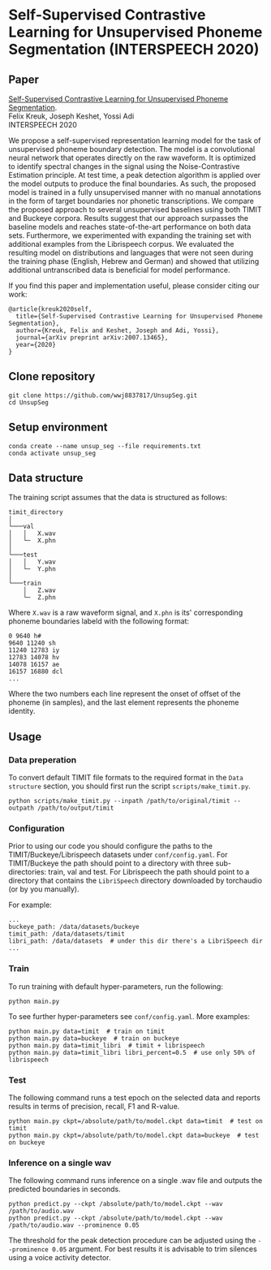 # Self-Supervised Contrastive Learning for Unsupervised Phoneme Segmentation (INTERSPEECH 2020)

## Paper
[Self-Supervised Contrastive Learning for Unsupervised Phoneme Segmentation](https://arxiv.org/abs/2007.13465).
</br>
Felix Kreuk, Joseph Keshet, Yossi Adi
</br>
INTERSPEECH 2020

We propose a self-supervised representation learning model for the task of unsupervised phoneme boundary detection. The model is a convolutional neural network that operates directly on the raw waveform. It is optimized to identify spectral changes in the signal using the Noise-Contrastive Estimation principle. At test time, a peak detection algorithm is applied over the model outputs to produce the final boundaries. As such, the proposed model is trained in a fully unsupervised manner with no manual annotations in the form of target boundaries nor phonetic transcriptions. We compare the proposed approach to several unsupervised baselines using both TIMIT and Buckeye corpora. Results suggest that our approach surpasses the baseline models and reaches state-of-the-art performance on both data sets. Furthermore, we experimented with expanding the training set with additional examples from the Librispeech corpus. We evaluated the resulting model on distributions and languages that were not seen during the training phase (English, Hebrew and German) and showed that utilizing additional untranscribed data is beneficial for model performance.

If you find this paper and implementation useful, please consider citing our work:
```
@article{kreuk2020self,
  title={Self-Supervised Contrastive Learning for Unsupervised Phoneme Segmentation},
  author={Kreuk, Felix and Keshet, Joseph and Adi, Yossi},
  journal={arXiv preprint arXiv:2007.13465},
  year={2020}
}
```

## Clone repository
```
git clone https://github.com/wwj8837817/UnsupSeg.git
cd UnsupSeg
```

## Setup environment
```
conda create --name unsup_seg --file requirements.txt
conda activate unsup_seg
```

## Data structure
The training script assumes that the data is structured as follows:
```
timit_directory
│
└───val
│   │   X.wav
│   └─  X.phn
│
└───test
│   │   Y.wav
│   └─  Y.phn
│
└───train
    │   Z.wav
    └─  Z.phn
```

Where `X.wav` is a raw waveform signal, and `X.phn` is its' corresponding phoneme boundaries labeld with the following format:
```
0 9640 h#
9640 11240 sh
11240 12783 iy
12783 14078 hv
14078 16157 ae
16157 16880 dcl
...
```
Where the two numbers each line represent the onset of offset of the phoneme (in samples), and the last element represents the phoneme identity.

## Usage
### Data preperation
To convert default TIMIT file formats to the required format in the `Data structure` section, you should first run the script `scripts/make_timit.py`.
```
python scripts/make_timit.py --inpath /path/to/original/timit --outpath /path/to/output/timit
```

### Configuration
Prior to using our code you should configure the paths to the TIMIT/Buckeye/Librispeech datasets under `conf/config.yaml`.
For TIMIT/Buckeye the path should point to a directory with three sub-directories: train, val and test.
For Librispeech the path should point to a directory that contains the `LibriSpeech` directory downloaded by torchaudio (or by you manually).

For example:
```
...
buckeye_path: /data/datasets/buckeye
timit_path: /data/datasets/timit
libri_path: /data/datasets  # under this dir there's a LibriSpeech dir
...
```

### Train
To run training with default hyper-parameters, run the following:
```
python main.py
```
To see further hyper-parameters see `conf/config.yaml`.
More examples:
```
python main.py data=timit  # train on timit
python main.py data=buckeye  # train on buckeye
python main.py data=timit_libri  # timit + librispeech
python main.py data=timit_libri libri_percent=0.5  # use only 50% of librispeech
```

### Test
The following command runs a test epoch on the selected data and reports results in terms of precision, recall, F1 and R-value.
```
python main.py ckpt=/absolute/path/to/model.ckpt data=timit  # test on timit
python main.py ckpt=/absolute/path/to/model.ckpt data=buckeye  # test on buckeye
```

### Inference on a single wav
The following command runs inference on a single .wav file and outputs the predicted boundaries in seconds.
```
python predict.py --ckpt /absolute/path/to/model.ckpt --wav /path/to/audio.wav
python predict.py --ckpt /absolute/path/to/model.ckpt --wav /path/to/audio.wav --prominence 0.05
```
The threshold for the peak detection procedure can be adjusted using the `--prominence 0.05` argument. For best results it is advisable to trim silences using a voice activity detector.
